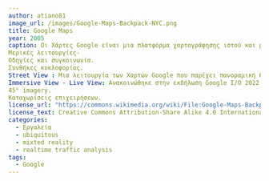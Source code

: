 ```yaml
---
author: atiano81
image_url: /images/Google-Maps-Backpack-NYC.png
title: Google Maps
year: 2005 
caption: Οι Χάρτες Google είναι μια πλατφόρμα χαρτογράφησης ιστού και μια εφαρμογή καταναλωτών που προσφέρεται από την Google.
Μερικές λειτουργίες-
Οδηγίες και συγκοινωνία.
Συνθήκες κυκλοφορίας.
Street View : Mια λειτουργία των Χαρτών Google που παρέχει πανοραμική θέα 360° σε επίπεδο δρόμου διαφόρων τοποθεσιών.
Immersive View - Live View: Ανακοινώθηκε στην εκδήλωση Google I/O 2022 ότι θα δημιουργηθούν τρισδιάστατες εικόνες χρησιμοποιώντας το Street View. Θα ήταν αρχικά σε πέντε πόλεις παγκοσμίως, με σχέδια να προστεθεί σε άλλες πόλεις αργότερα.
45° imagery.
Καταχωρίσεις επιχειρήσεων.
license_url: "https://commons.wikimedia.org/wiki/File:Google-Maps-Backpack-NYC.png" 
license_text: Creative Commons Attribution-Share Alike 4.0 Internationa
categories:
  - Εργαλεία
  - ubiquitous
  - mixted reality
  - realtime traffic analysis
tags:
  - Google 
---
```

